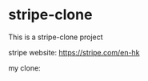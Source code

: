 # stripe-clone
This is a stripe-clone project

stripe website: 
https://stripe.com/en-hk

my clone:
